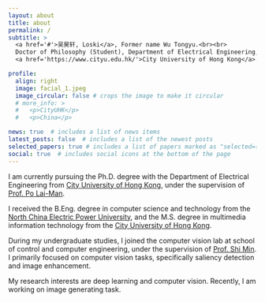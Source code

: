```yaml
---
layout: about
title: about
permalink: /
subtitle: >
  <a href='#'>吴昊轩, Loski</a>, Former name Wu Tongyu.<br><br>
  Doctor of Philosophy (Student), Department of Electrical Engineering,<br>
  <a href='https://www.cityu.edu.hk/'>City University of Hong Kong</a>.

profile:
  align: right
  image: facial_1.jpeg
  image_circular: false # crops the image to make it circular
  # more_info: >
  #   <p>CityUHK</p>
  #   <p>China</p>

news: true  # includes a list of news items
latest_posts: false  # includes a list of the newest posts
selected_papers: true # includes a list of papers marked as "selected={true}"
social: true  # includes social icons at the bottom of the page
---
```


I am currently pursuing the Ph.D. degree with the Department of Electrical Engineering from [City University of Hong Kong](https://www.cityu.edu.hk/), under the supervision of [Prof. Po Lai-Man](http://www.ee.cityu.edu.hk/~lmpo/).

I received the B.Eng. degree in computer science and technology from the [North China Electric Power University](https://www.ncepu.edu.cn/), and the M.S. degree in multimedia information technology from the [City University of Hong Kong](https://www.cityu.edu.hk/).

During my undergraduate studies, I joined the computer vision lab at school of control and computer engineering, under the supervision of [Prof. Shi Min](https://cce.ncepu.edu.cn/szdw/jsml/rjgcjys/11887a993a444b23b4af863190aed157.htm). I primarily focused on computer vision tasks, specifically saliency detection and image enhancement.

My research interests are deep learning and computer vision. Recently, I am working on image generating task.